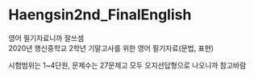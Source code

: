 # Haengsin2nd_FinalEnglish
영어 필기자료니까 잘쓰셈   
2020년 행신중학교 2학년 기말고사를 위한 영어 필기자료(문법, 표현)   

시험범위는 1~4단원, 문제수는 27문제고 모두 오지선답형으로 나오니까 참고바람
